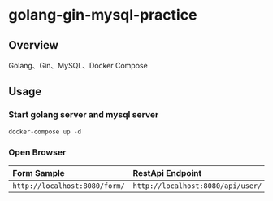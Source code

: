 # golang-gin-mysql-practice

## Overview

Golang、Gin、MySQL、Docker Compose

## Usage

### Start golang server and mysql server
```
docker-compose up -d
```

### Open Browser

|Form Sample|RestApi Endpoint|
|:-|:-|
|`http://localhost:8080/form/`|`http://localhost:8080/api/user/`|